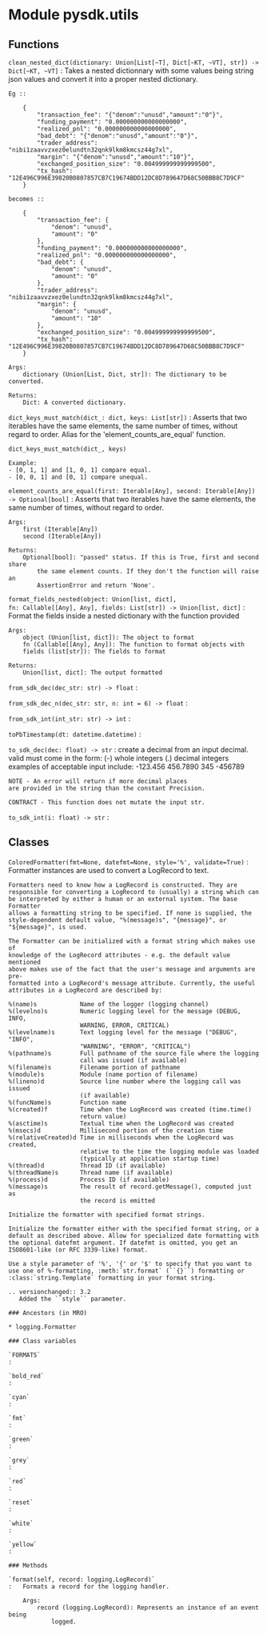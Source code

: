 Module pysdk.utils
==================

Functions
---------


`clean_nested_dict(dictionary: Union[List[~T], Dict[~KT, ~VT], str]) ‑> Dict[~KT, ~VT]`
:   Takes a nested dictionnary with some values being string json values and convert it into a proper nested
    dictionary.

    Eg ::

        {
            "transaction_fee": "{"denom":"unusd","amount":"0"}",
            "funding_payment": "0.000000000000000000",
            "realized_pnl": "0.000000000000000000",
            "bad_debt": "{"denom":"unusd","amount":"0"}",
            "trader_address": "nibi1zaavvzxez0elundtn32qnk9lkm8kmcsz44g7xl",
            "margin": "{"denom":"unusd","amount":"10"}",
            "exchanged_position_size": "0.004999999999999500",
            "tx_hash": "12E496C996E39820B0807857CB7C19674BDD12DC8D789647D68C50BBB8C7D9CF"
        }

    becomes ::

        {
            "transaction_fee": {
                "denom": "unusd",
                "amount": "0"
            },
            "funding_payment": "0.000000000000000000",
            "realized_pnl": "0.000000000000000000",
            "bad_debt": {
                "denom": "unusd",
                "amount": "0"
            },
            "trader_address": "nibi1zaavvzxez0elundtn32qnk9lkm8kmcsz44g7xl",
            "margin": {
                "denom": "unusd",
                "amount": "10"
            },
            "exchanged_position_size": "0.004999999999999500",
            "tx_hash": "12E496C996E39820B0807857CB7C19674BDD12DC8D789647D68C50BBB8C7D9CF"
        }

    Args:
        dictionary (Union[List, Dict, str]): The dictionary to be converted.

    Returns:
        Dict: A converted dictionary.


`dict_keys_must_match(dict_: dict, keys: List[str])`
:   Asserts that two iterables have the same elements, the same number of
    times, without regard to order.
    Alias for the 'element_counts_are_equal' function.

    dict_keys_must_match(dict_, keys)

    Example:
    - [0, 1, 1] and [1, 0, 1] compare equal.
    - [0, 0, 1] and [0, 1] compare unequal.


`element_counts_are_equal(first: Iterable[Any], second: Iterable[Any]) ‑> Optional[bool]`
:   Asserts that two iterables have the same elements, the same number of
    times, without regard to order.

    Args:
        first (Iterable[Any])
        second (Iterable[Any])

    Returns:
        Optional[bool]: "passed" status. If this is True, first and second share
            the same element counts. If they don't the function will raise an
            AssertionError and return 'None'.


`format_fields_nested(object: Union[list, dict], fn: Callable[[Any], Any], fields: List[str]) ‑> Union[list, dict]`
:   Format the fields inside a nested dictionary with the function provided

    Args:
        object (Union[list, dict]): The object to format
        fn (Callable[[Any], Any]): The function to format objects with
        fields (list[str]): The fields to format

    Returns:
        Union[list, dict]: The output formatted


`from_sdk_dec(dec_str: str) ‑> float`
:


`from_sdk_dec_n(dec_str: str, n: int = 6) ‑> float`
:


`from_sdk_int(int_str: str) ‑> int`
:


`toPbTimestamp(dt: datetime.datetime)`
:


`to_sdk_dec(dec: float) ‑> str`
:   create a decimal from an input decimal.
    valid must come in the form:
        (-) whole integers (.) decimal integers
    examples of acceptable input include:
        -123.456
        456.7890
        345
        -456789

    NOTE - An error will return if more decimal places
    are provided in the string than the constant Precision.

    CONTRACT - This function does not mutate the input str.


`to_sdk_int(i: float) ‑> str`
:

Classes
-------

`ColoredFormatter(fmt=None, datefmt=None, style='%', validate=True)`
:   Formatter instances are used to convert a LogRecord to text.

    Formatters need to know how a LogRecord is constructed. They are
    responsible for converting a LogRecord to (usually) a string which can
    be interpreted by either a human or an external system. The base Formatter
    allows a formatting string to be specified. If none is supplied, the
    style-dependent default value, "%(message)s", "{message}", or
    "${message}", is used.

    The Formatter can be initialized with a format string which makes use of
    knowledge of the LogRecord attributes - e.g. the default value mentioned
    above makes use of the fact that the user's message and arguments are pre-
    formatted into a LogRecord's message attribute. Currently, the useful
    attributes in a LogRecord are described by:

    %(name)s            Name of the logger (logging channel)
    %(levelno)s         Numeric logging level for the message (DEBUG, INFO,
                        WARNING, ERROR, CRITICAL)
    %(levelname)s       Text logging level for the message ("DEBUG", "INFO",
                        "WARNING", "ERROR", "CRITICAL")
    %(pathname)s        Full pathname of the source file where the logging
                        call was issued (if available)
    %(filename)s        Filename portion of pathname
    %(module)s          Module (name portion of filename)
    %(lineno)d          Source line number where the logging call was issued
                        (if available)
    %(funcName)s        Function name
    %(created)f         Time when the LogRecord was created (time.time()
                        return value)
    %(asctime)s         Textual time when the LogRecord was created
    %(msecs)d           Millisecond portion of the creation time
    %(relativeCreated)d Time in milliseconds when the LogRecord was created,
                        relative to the time the logging module was loaded
                        (typically at application startup time)
    %(thread)d          Thread ID (if available)
    %(threadName)s      Thread name (if available)
    %(process)d         Process ID (if available)
    %(message)s         The result of record.getMessage(), computed just as
                        the record is emitted

    Initialize the formatter with specified format strings.

    Initialize the formatter either with the specified format string, or a
    default as described above. Allow for specialized date formatting with
    the optional datefmt argument. If datefmt is omitted, you get an
    ISO8601-like (or RFC 3339-like) format.

    Use a style parameter of '%', '{' or '$' to specify that you want to
    use one of %-formatting, :meth:`str.format` (``{}``) formatting or
    :class:`string.Template` formatting in your format string.

    .. versionchanged:: 3.2
       Added the ``style`` parameter.

    ### Ancestors (in MRO)

    * logging.Formatter

    ### Class variables

    `FORMATS`
    :

    `bold_red`
    :

    `cyan`
    :

    `fmt`
    :

    `green`
    :

    `grey`
    :

    `red`
    :

    `reset`
    :

    `white`
    :

    `yellow`
    :

    ### Methods

    `format(self, record: logging.LogRecord)`
    :   Formats a record for the logging handler.

        Args:
            record (logging.LogRecord): Represents an instance of an event being
                logged.
